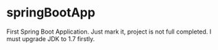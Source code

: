 # springBootApp
First Spring Boot Application. Just mark it, project is not full completed. I must  upgrade JDK to 1.7 firstly.
